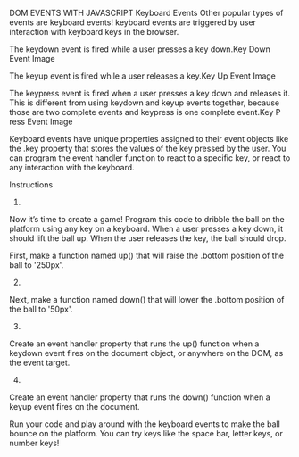 DOM EVENTS WITH JAVASCRIPT
Keyboard Events
Other popular types of events are keyboard events! keyboard events are triggered by user interaction with keyboard keys in the browser.

The keydown event is fired while a user presses a key down.Key Down Event Image

The keyup event is fired while a user releases a key.Key Up Event Image

The keypress event is fired when a user presses a key down and releases it. This is different from using keydown and keyup events together, because those are two complete events and keypress is one complete event.Key P ress Event Image

Keyboard events have unique properties assigned to their event objects like the .key property that stores the values of the key pressed by the user. You can program the event handler function to react to a specific key, or react to any interaction with the keyboard.

Instructions

1.
Now it’s time to create a game! Program this code to dribble the ball on the platform using any key on a keyboard. When a user presses a key down, it should lift the ball up. When the user releases the key, the ball should drop.

First, make a function named up() that will raise the .bottom position of the ball to '250px'.


2.
Next, make a function named down() that will lower the .bottom position of the ball to '50px'.


3.
Create an event handler property that runs the up() function when a keydown event fires on the document object, or anywhere on the DOM, as the event target.


4.
Create an event handler property that runs the down() function when a keyup event fires on the document.

Run your code and play around with the keyboard events to make the ball bounce on the platform. You can try keys like the space bar, letter keys, or number keys!